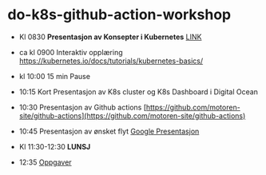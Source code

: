 # do-k8s-github-action-workshop


* Kl 0830 **Presentasjon av Konsepter i Kubernetes** [LINK](https://docs.google.com/presentation/d/1Da59nTxS1dfXeyDh2plDonfevjxh5FIUYwxV1YPyedA/edit?usp=sharing)

* ca kl 0900 Interaktiv opplæring https://kubernetes.io/docs/tutorials/kubernetes-basics/

* kl 10:00 15 min Pause 

* 10:15 Kort Presentasjon av K8s cluster og K8s Dashboard i Digital Ocean

* 10:30 Presentasjon av Github actions [https://github.com/motoren-site/github-actions](https://github.com/motoren-site/github-actions)

* 10:45 Presentasjon av ønsket flyt [Google Presentasjon](https://docs.google.com/presentation/d/1Qx5ONluvb3rvt7XIibHzu93Ubj4-nmoCFBp7QWhctY0/edit?usp=sharing)

* Kl 11:30-12:30 **LUNSJ**

* 12:35 [Oppgaver](https://github.com/motoren-site/do-k8s-github-action-workshop/blob/main/workshop/README.md) 




